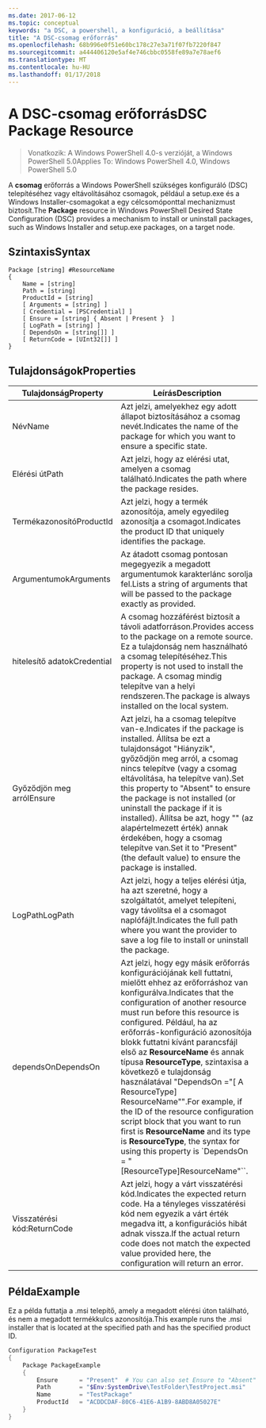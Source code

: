 ```yaml
---
ms.date: 2017-06-12
ms.topic: conceptual
keywords: "a DSC, a powershell, a konfiguráció, a beállítása"
title: "A DSC-csomag erőforrás"
ms.openlocfilehash: 68b996e0f51e60bc178c27e3a71f07fb7220f847
ms.sourcegitcommit: a444406120e5af4e746cbbc0558fe89a7e78aef6
ms.translationtype: MT
ms.contentlocale: hu-HU
ms.lasthandoff: 01/17/2018
---
```

# <a name="dsc-package-resource"></a><span data-ttu-id="9eaa1-103">A DSC-csomag erőforrás</span><span class="sxs-lookup"><span data-stu-id="9eaa1-103">DSC Package Resource</span></span>

> <span data-ttu-id="9eaa1-104">Vonatkozik: A Windows PowerShell 4.0-s verzióját, a Windows PowerShell 5.0</span><span class="sxs-lookup"><span data-stu-id="9eaa1-104">Applies To: Windows PowerShell 4.0, Windows PowerShell 5.0</span></span>

<span data-ttu-id="9eaa1-105">A **csomag** erőforrás a Windows PowerShell szükséges konfiguráló (DSC) telepítéséhez vagy eltávolításához csomagok, például a setup.exe és a Windows Installer-csomagokat a egy célcsomóponttal mechanizmust biztosít.</span><span class="sxs-lookup"><span data-stu-id="9eaa1-105">The **Package** resource in Windows PowerShell Desired State Configuration (DSC) provides a mechanism to install or uninstall packages, such as Windows Installer and setup.exe packages, on a target node.</span></span>

## <a name="syntax"></a><span data-ttu-id="9eaa1-106">Szintaxis</span><span class="sxs-lookup"><span data-stu-id="9eaa1-106">Syntax</span></span>

```
Package [string] #ResourceName
{
    Name = [string]
    Path = [string]
    ProductId = [string]
    [ Arguments = [string] ]
    [ Credential = [PSCredential] ]
    [ Ensure = [string] { Absent | Present }  ]
    [ LogPath = [string] ]
    [ DependsOn = [string[]] ]
    [ ReturnCode = [UInt32[]] ]
}
```

## <a name="properties"></a><span data-ttu-id="9eaa1-107">Tulajdonságok</span><span class="sxs-lookup"><span data-stu-id="9eaa1-107">Properties</span></span>
|  <span data-ttu-id="9eaa1-108">Tulajdonság</span><span class="sxs-lookup"><span data-stu-id="9eaa1-108">Property</span></span>  |  <span data-ttu-id="9eaa1-109">Leírás</span><span class="sxs-lookup"><span data-stu-id="9eaa1-109">Description</span></span>   | 
|---|---| 
| <span data-ttu-id="9eaa1-110">Név</span><span class="sxs-lookup"><span data-stu-id="9eaa1-110">Name</span></span>| <span data-ttu-id="9eaa1-111">Azt jelzi, amelyekhez egy adott állapot biztosításához a csomag nevét.</span><span class="sxs-lookup"><span data-stu-id="9eaa1-111">Indicates the name of the package for which you want to ensure a specific state.</span></span>| 
| <span data-ttu-id="9eaa1-112">Elérési út</span><span class="sxs-lookup"><span data-stu-id="9eaa1-112">Path</span></span>| <span data-ttu-id="9eaa1-113">Azt jelzi, hogy az elérési utat, amelyen a csomag található.</span><span class="sxs-lookup"><span data-stu-id="9eaa1-113">Indicates the path where the package resides.</span></span>| 
| <span data-ttu-id="9eaa1-114">Termékazonosító</span><span class="sxs-lookup"><span data-stu-id="9eaa1-114">ProductId</span></span>| <span data-ttu-id="9eaa1-115">Azt jelzi, hogy a termék azonosítója, amely egyedileg azonosítja a csomagot.</span><span class="sxs-lookup"><span data-stu-id="9eaa1-115">Indicates the product ID that uniquely identifies the package.</span></span>| 
| <span data-ttu-id="9eaa1-116">Argumentumok</span><span class="sxs-lookup"><span data-stu-id="9eaa1-116">Arguments</span></span>| <span data-ttu-id="9eaa1-117">Az átadott csomag pontosan megegyezik a megadott argumentumok karakterlánc sorolja fel.</span><span class="sxs-lookup"><span data-stu-id="9eaa1-117">Lists a string of arguments that will be passed to the package exactly as provided.</span></span>| 
| <span data-ttu-id="9eaa1-118">hitelesítő adatok</span><span class="sxs-lookup"><span data-stu-id="9eaa1-118">Credential</span></span>| <span data-ttu-id="9eaa1-119">A csomag hozzáférést biztosít a távoli adatforráson.</span><span class="sxs-lookup"><span data-stu-id="9eaa1-119">Provides access to the package on a remote source.</span></span> <span data-ttu-id="9eaa1-120">Ez a tulajdonság nem használható a csomag telepítéséhez.</span><span class="sxs-lookup"><span data-stu-id="9eaa1-120">This property is not used to install the package.</span></span> <span data-ttu-id="9eaa1-121">A csomag mindig telepítve van a helyi rendszeren.</span><span class="sxs-lookup"><span data-stu-id="9eaa1-121">The package is always installed on the local system.</span></span>| 
| <span data-ttu-id="9eaa1-122">Győződjön meg arról</span><span class="sxs-lookup"><span data-stu-id="9eaa1-122">Ensure</span></span>| <span data-ttu-id="9eaa1-123">Azt jelzi, ha a csomag telepítve van-e.</span><span class="sxs-lookup"><span data-stu-id="9eaa1-123">Indicates if the package is installed.</span></span> <span data-ttu-id="9eaa1-124">Állítsa be ezt a tulajdonságot "Hiányzik", győződjön meg arról, a csomag nincs telepítve (vagy a csomag eltávolítása, ha telepítve van).</span><span class="sxs-lookup"><span data-stu-id="9eaa1-124">Set this property to "Absent" to ensure the package is not installed (or uninstall the package if it is installed).</span></span> <span data-ttu-id="9eaa1-125">Állítsa be azt, hogy "" (az alapértelmezett érték) annak érdekében, hogy a csomag telepítve van.</span><span class="sxs-lookup"><span data-stu-id="9eaa1-125">Set it to "Present" (the default value) to ensure the package is installed.</span></span>| 
| <span data-ttu-id="9eaa1-126">LogPath</span><span class="sxs-lookup"><span data-stu-id="9eaa1-126">LogPath</span></span>| <span data-ttu-id="9eaa1-127">Azt jelzi, hogy a teljes elérési útja, ha azt szeretné, hogy a szolgáltatót, amelyet telepíteni, vagy távolítsa el a csomagot naplófájlt.</span><span class="sxs-lookup"><span data-stu-id="9eaa1-127">Indicates the full path where you want the provider to save a log file to install or uninstall the package.</span></span>| 
| <span data-ttu-id="9eaa1-128">dependsOn</span><span class="sxs-lookup"><span data-stu-id="9eaa1-128">DependsOn</span></span> | <span data-ttu-id="9eaa1-129">Azt jelzi, hogy egy másik erőforrás konfigurációjának kell futtatni, mielőtt ehhez az erőforráshoz van konfigurálva.</span><span class="sxs-lookup"><span data-stu-id="9eaa1-129">Indicates that the configuration of another resource must run before this resource is configured.</span></span> <span data-ttu-id="9eaa1-130">Például, ha az erőforrás-konfiguráció azonosítója blokk futtatni kívánt parancsfájl első az **ResourceName** és annak típusa **ResourceType**, szintaxisa a következő e tulajdonság használatával "DependsOn ="[ A ResourceType] ResourceName"".</span><span class="sxs-lookup"><span data-stu-id="9eaa1-130">For example, if the ID of the resource configuration script block that you want to run first is **ResourceName** and its type is **ResourceType**, the syntax for using this property is \`DependsOn = "[ResourceType]ResourceName"\`\`.</span></span>| 
| <span data-ttu-id="9eaa1-131">Visszatérési kód:</span><span class="sxs-lookup"><span data-stu-id="9eaa1-131">ReturnCode</span></span>| <span data-ttu-id="9eaa1-132">Azt jelzi, hogy a várt visszatérési kód.</span><span class="sxs-lookup"><span data-stu-id="9eaa1-132">Indicates the expected return code.</span></span> <span data-ttu-id="9eaa1-133">Ha a tényleges visszatérési kód nem egyezik a várt érték megadva itt, a konfigurációs hibát adnak vissza.</span><span class="sxs-lookup"><span data-stu-id="9eaa1-133">If the actual return code does not match the expected value provided here, the configuration will return an error.</span></span>| 

## <a name="example"></a><span data-ttu-id="9eaa1-134">Példa</span><span class="sxs-lookup"><span data-stu-id="9eaa1-134">Example</span></span>

<span data-ttu-id="9eaa1-135">Ez a példa futtatja a .msi telepítő, amely a megadott elérési úton található, és nem a megadott termékkulcs azonosítója.</span><span class="sxs-lookup"><span data-stu-id="9eaa1-135">This example runs the .msi installer that is located at the specified path and has the specified product ID.</span></span>

```powershell
Configuration PackageTest
{
    Package PackageExample
    {
        Ensure      = "Present"  # You can also set Ensure to "Absent"
        Path        = "$Env:SystemDrive\TestFolder\TestProject.msi"
        Name        = "TestPackage"
        ProductId   = "ACDDCDAF-80C6-41E6-A1B9-8ABD8A05027E"
    } 
}
```

